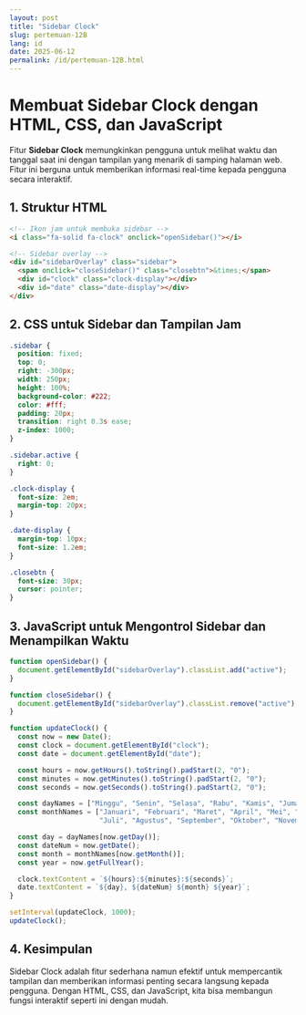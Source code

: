```yaml
---
layout: post
title: "Sidebar Clock"
slug: pertemuan-12B
lang: id
date: 2025-06-12
permalink: /id/pertemuan-12B.html
---
```


# Membuat Sidebar Clock dengan HTML, CSS, dan JavaScript

Fitur **Sidebar Clock** memungkinkan pengguna untuk melihat waktu dan tanggal saat ini dengan tampilan yang menarik di samping halaman web. Fitur ini berguna untuk memberikan informasi real-time kepada pengguna secara interaktif.

## 1. Struktur HTML

```html
<!-- Ikon jam untuk membuka sidebar -->
<i class="fa-solid fa-clock" onclick="openSidebar()"></i>

<!-- Sidebar overlay -->
<div id="sidebarOverlay" class="sidebar">
  <span onclick="closeSidebar()" class="closebtn">&times;</span>
  <div id="clock" class="clock-display"></div>
  <div id="date" class="date-display"></div>
</div>
```

## 2. CSS untuk Sidebar dan Tampilan Jam

```css
.sidebar {
  position: fixed;
  top: 0;
  right: -300px;
  width: 250px;
  height: 100%;
  background-color: #222;
  color: #fff;
  padding: 20px;
  transition: right 0.3s ease;
  z-index: 1000;
}

.sidebar.active {
  right: 0;
}

.clock-display {
  font-size: 2em;
  margin-top: 20px;
}

.date-display {
  margin-top: 10px;
  font-size: 1.2em;
}

.closebtn {
  font-size: 30px;
  cursor: pointer;
}
```

## 3. JavaScript untuk Mengontrol Sidebar dan Menampilkan Waktu

```javascript
function openSidebar() {
  document.getElementById("sidebarOverlay").classList.add("active");
}

function closeSidebar() {
  document.getElementById("sidebarOverlay").classList.remove("active");
}

function updateClock() {
  const now = new Date();
  const clock = document.getElementById("clock");
  const date = document.getElementById("date");

  const hours = now.getHours().toString().padStart(2, "0");
  const minutes = now.getMinutes().toString().padStart(2, "0");
  const seconds = now.getSeconds().toString().padStart(2, "0");

  const dayNames = ["Minggu", "Senin", "Selasa", "Rabu", "Kamis", "Jumat", "Sabtu"];
  const monthNames = ["Januari", "Februari", "Maret", "April", "Mei", "Juni",
                      "Juli", "Agustus", "September", "Oktober", "November", "Desember"];

  const day = dayNames[now.getDay()];
  const dateNum = now.getDate();
  const month = monthNames[now.getMonth()];
  const year = now.getFullYear();

  clock.textContent = `${hours}:${minutes}:${seconds}`;
  date.textContent = `${day}, ${dateNum} ${month} ${year}`;
}

setInterval(updateClock, 1000);
updateClock();
```

## 4. Kesimpulan

Sidebar Clock adalah fitur sederhana namun efektif untuk mempercantik tampilan dan memberikan informasi penting secara langsung kepada pengguna. Dengan HTML, CSS, dan JavaScript, kita bisa membangun fungsi interaktif seperti ini dengan mudah.
